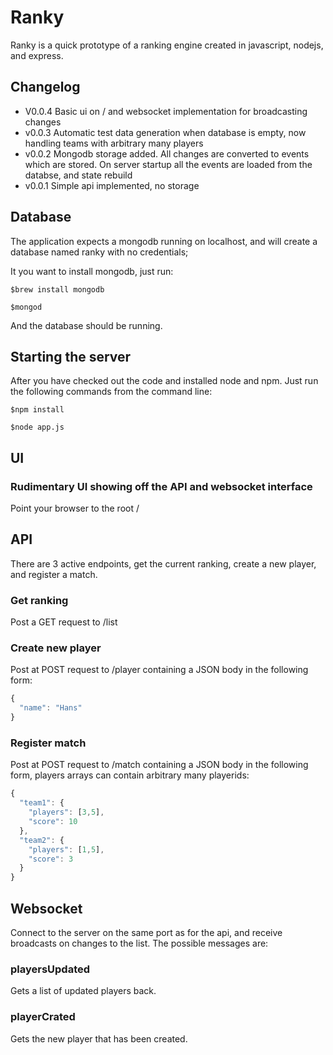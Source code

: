# Ranky

Ranky is a quick prototype of a ranking engine created in javascript, nodejs, and express.


## Changelog
- V0.0.4 Basic ui on / and websocket implementation for broadcasting changes
- v0.0.3 Automatic test data generation when database is empty, now handling teams with arbitrary many players
- v0.0.2 Mongodb storage added. All changes are converted to events which are stored. On server startup all the events are loaded from the databse, and state rebuild
- v0.0.1 Simple api implemented, no storage

## Database
The application expects a mongodb running on localhost, and will create a database named ranky with no credentials;

It you want to install mongodb, just run:

`$brew install mongodb`

`$mongod`

And the database should be running.

## Starting the server
After you have checked out the code and installed node and npm. Just run the following commands from the command line:

`$npm install`

`$node app.js`

## UI

### Rudimentary UI showing off the API and websocket interface
Point your browser to the root /

## API
There are 3 active endpoints, get the current ranking, create a new player, and register a match.

### Get ranking
Post a GET request to /list

### Create new player
Post at POST request to /player containing a JSON body in the following form:

```javascript
{
  "name": "Hans"
}
```

### Register match
Post at POST request to /match containing a JSON body in the following form, players arrays can contain arbitrary many playerids:

```javascript
{
  "team1": {
    "players": [3,5],
    "score": 10
  },
  "team2": {
    "players": [1,5],
    "score": 3 
  }
}
```
## Websocket
Connect to the server on the same port as for the api, and receive broadcasts on changes to the list. The possible messages are:

###  playersUpdated
Gets a list of updated players back.

### playerCrated
Gets the new player that has been created.
